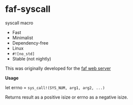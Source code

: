 # faf-syscall

syscall macro
* Fast
* Minimalist
* Dependency-free
* Linux
* `#![no_std]`
* Stable (not nightly)

This was originally developed for the [faf web server](https://github.com/errantmind/faf)

__Usage__

let errno = `sys_call!(SYS_NUM, arg1, arg2, ...)`

Returns result as a positive isize or errno as a negative isize.